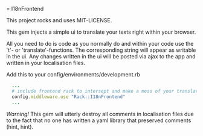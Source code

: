 = I18nFrontend

This project rocks and uses MIT-LICENSE.

This gem injects a simple ui to translate your texts right within your browser.

All you need to do is code as you normally do and within your code use the 't'- or 'translate'-functions. The corresponding string will appear as writable in the ui. Any changes written in the ui will be posted via ajax to the app and written in your localisation files.

Add this to your config/environments/development.rb
```ruby
  ...
  # include frontend rack to intersept and make a mess of your translations
  config.middleware.use "Rack::I18nFrontend"
  ...
```

*Warning!* 
This gem will utterly destroy all comments in localisation files due to the fact that no one has written a yaml library that preserved comments (hint, hint).